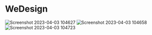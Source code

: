 # WeDesign

![Screenshot 2023-04-03 104627](https://user-images.githubusercontent.com/125106146/229417771-4ace2109-9645-4fc2-a40b-3e638dede12a.png)
![Screenshot 2023-04-03 104658](https://user-images.githubusercontent.com/125106146/229417779-a4726116-da51-4404-b92b-deaa06ae4474.png)
![Screenshot 2023-04-03 104723](https://user-images.githubusercontent.com/125106146/229417783-c328479e-a6ed-44a5-9da1-dbd00178a65c.png)
